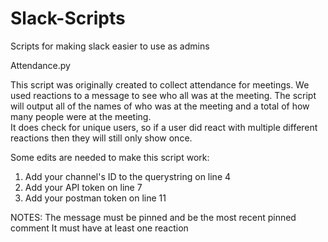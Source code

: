 # Slack-Scripts
Scripts for making slack easier to use as admins

Attendance.py

This script was originally created to collect attendance for meetings.  We used reactions to a message to see who all was at the meeting.
The script will output all of the names of who was at the meeting and a total of how many people were at the meeting.  
It does check for unique users, so if a user did react with multiple different reactions then they will still only show once.  

Some edits are needed to make this script work:
1. Add your channel's ID to the querystring on line 4
2. Add your API token on line 7
3. Add your postman token on line 11

NOTES:
  The message must be pinned and be the most recent pinned comment
  It must have at least one reaction

